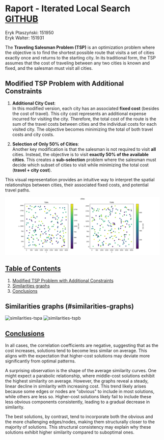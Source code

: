 # Raport - Iterated Local Search [GITHUB](https://github.com/eeryczeek/evolutionary_computing)

Eryk Ptaszyński: 151950  
Eryk Walter: 151931

The **Traveling Salesman Problem (TSP)** is an optimization problem where the objective is to find the shortest possible route that visits a set of cities exactly once and returns to the starting city. In its traditional form, the TSP assumes that the cost of traveling between any two cities is known and fixed, and the salesman must visit all cities.

## Modified TSP Problem with Additional Constraints

1. **Additional City Cost**:  
   In this modified version, each city has an associated **fixed cost** (besides the cost of travel). This city cost represents an additional expense incurred for visiting the city. Therefore, the total cost of the route is the sum of the travel costs between cities and the individual costs for each visited city. The objective becomes minimizing the total of both travel costs and city costs.

2. **Selection of Only 50% of Cities**:  
   Another key modification is that the salesman is not required to visit **all** cities. Instead, the objective is to visit **exactly 50% of the available cities**. This creates a **sub-selection** problem where the salesman must decide which subset of cities to visit while minimizing the total cost (**travel + city cost**).

This visual representation provides an intuitive way to interpret the spatial relationships between cities, their associated fixed costs, and potential travel paths.

![cities.png](plots/cities.png)

<div style="page-break-after: always;"></div>

## [Table of Contents](#table-of-contents)

1. [Modified TSP Problem with Additional Constraints](#modified-tsp-problem-with-additional-constraints)
2. [Similarities graphs](#similarities-graphs)
3. [Conclusions](#conclusions)

<div style="page-break-after: always;"></div>

## Similarities graphs (#similarities-graphs)

![similarities-tspa](plots/tspa-similarity.png)
![similarities-tspb](plots/tspb-similarity.png)

## [Conclusions](#conclusions)

In all cases, the correlation coefficients are negative, suggesting that as the cost increases, solutions tend to become less similar on average. This aligns with the expectation that higher-cost solutions may deviate more significantly from optimal patterns.

A surprising observation is the shape of the average similarity curves. One might expect a parabolic relationship, where middle-cost solutions exhibit the highest similarity on average. However, the graphs reveal a steady, linear decline in similarity with increasing cost. This trend likely arises because some edges or nodes are "obvious" to include in most solutions, while others are less so. Higher-cost solutions likely fail to include these less obvious components consistently, leading to a gradual decrease in similarity.

The best solutions, by contrast, tend to incorporate both the obvious and the more challenging edges/nodes, making them structurally closer to the majority of solutions. This structural consistency may explain why these solutions exhibit higher similarity compared to suboptimal ones.
